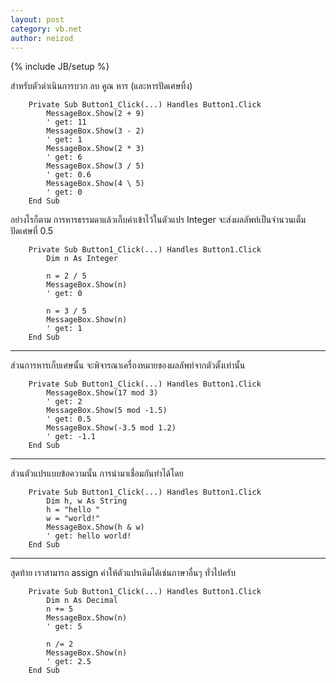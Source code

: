```yaml
---
layout: post
category: vb.net
author: neizod
---
```

{% include JB/setup %}

สำหรับตัวดำเนินการบวก ลบ คูณ หาร (และหารปัดเศษทิ้ง)

```vb.net
    Private Sub Button1_Click(...) Handles Button1.Click
        MessageBox.Show(2 + 9)
        ' get: 11
        MessageBox.Show(3 - 2)
        ' get: 1
        MessageBox.Show(2 * 3)
        ' get: 6
        MessageBox.Show(3 / 5)
        ' get: 0.6
        MessageBox.Show(4 \ 5)
        ' get: 0
    End Sub
```

อย่างไรก็ตาม การหารธรรมดาแล้วเก็บค่าเข้าไว้ในตัวแปร Integer จะส่งผลลัพท์เป็นจำนวนเต็มปัดเศษที่ 0.5

```vb.net
    Private Sub Button1_Click(...) Handles Button1.Click
        Dim n As Integer

        n = 2 / 5
        MessageBox.Show(n)
        ' get: 0

        n = 3 / 5
        MessageBox.Show(n)
        ' get: 1
    End Sub
```

---

ส่วนการหารเก็บเศษนั้น จะพิจารณาเครื่องหมายของผลลัพท์จากตัวตั้งเท่านั้น

```vb.net
    Private Sub Button1_Click(...) Handles Button1.Click
        MessageBox.Show(17 mod 3)
        ' get: 2
        MessageBox.Show(5 mod -1.5)
        ' get: 0.5
        MessageBox.Show(-3.5 mod 1.2)
        ' get: -1.1
    End Sub
```

---

ส่วนตัวแปรแบบข้อความนั้น การนำมาเชื่อมกันทำได้โดย

```vb.net
    Private Sub Button1_Click(...) Handles Button1.Click
        Dim h, w As String
        h = "hello "
        w = "world!"
        MessageBox.Show(h & w)
        ' get: hello world!
    End Sub
```

---

สุดท้าย เราสามารถ assign ค่าให้ตัวแปรเดิมได้เช่นภาษาอื่นๆ ทั่วไปครับ

```vb.net
    Private Sub Button1_Click(...) Handles Button1.Click
        Dim n As Decimal
        n += 5
        MessageBox.Show(n)
        ' get: 5

        n /= 2
        MessageBox.Show(n)
        ' get: 2.5
    End Sub
```
